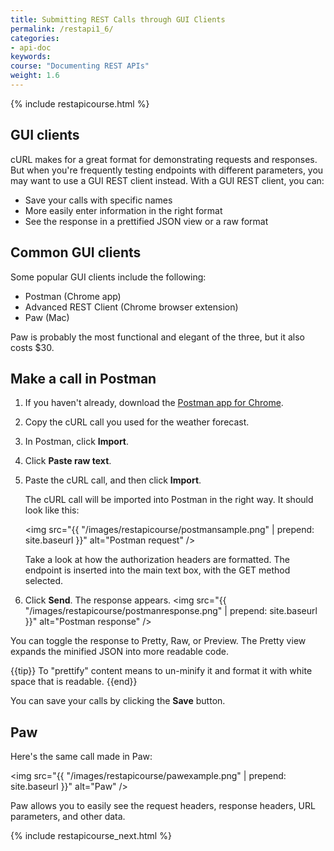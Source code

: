 ```yaml
---
title: Submitting REST Calls through GUI Clients
permalink: /restapi1_6/
categories:
- api-doc
keywords: 
course: "Documenting REST APIs"
weight: 1.6
---
```


{% include restapicourse.html %}

## GUI clients

cURL makes for a great format for demonstrating requests and responses. But when you're frequently testing endpoints with different parameters, you may want to use a GUI REST client instead. With a GUI REST client, you can:

* Save your calls with specific names
* More easily enter information in the right format
* See the response in a prettified JSON view or a raw format

## Common GUI clients

Some popular GUI clients include the following:

* Postman (Chrome app)
* Advanced REST Client (Chrome browser extension)
* Paw (Mac)

Paw is probably the most functional and elegant of the three, but it also costs $30.

## Make a call in Postman

1. If you haven't already, download the [Postman app for Chrome](https://chrome.google.com/webstore/detail/postman/fhbjgbiflinjbdggehcddcbncdddomop?hl=en).
2. Copy the cURL call you used for the weather forecast.
2. In Postman, click **Import**.
3. Click **Paste raw text**.
4. Paste the cURL call, and then click **Import**.
	
	The cURL call will be imported into Postman in the right way. It should look like this:
	
	<img src="{{ "/images/restapicourse/postmansample.png" | prepend: site.baseurl }}" alt="Postman request" />
	
	Take a look at how the authorization headers are formatted. The endpoint is inserted into the main text box, with the GET method selected. 
5. Click **Send**.
	The response appears.
	<img src="{{ "/images/restapicourse/postmanresponse.png" | prepend: site.baseurl }}" alt="Postman response" />

You can toggle the response to Pretty, Raw, or Preview. The Pretty view expands the minified JSON into more readable code. 

{{tip}} To "prettify" content means to un-minify it and format it with white space that is readable. {{end}}

You can save your calls by clicking the **Save** button.

## Paw

Here's the same call made in Paw:

<img src="{{ "/images/restapicourse/pawexample.png" | prepend: site.baseurl }}" alt="Paw" />

Paw allows you to easily see the request headers, response headers, URL parameters, and other data.
 
{% include restapicourse_next.html %}



